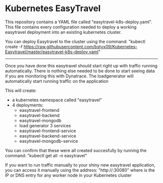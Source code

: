 # Kubernetes EasyTravel

This repository contains a YAML file called "easytravel-k8s-deploy.yaml". This file contains every configuration needed to deploy a working easytravel deployment into an existing kubernetes cluster.

You can deploy Easytravel to the cluster using the command: "kubectl create -f https://raw.githubusercontent.com/bstyx09/Kubernetes-Easytravel/master/easytravel-k8s-deploy.yaml"

-----------------------
Once you have done this easytravel should start right up with traffic running automatically. There is nothing else needed to be done to start seeing data if you are monitoring this with Dynatrace.
The loadgenerator will automatically start running traffic on the application

This will create:
- a kubernetes namespace called "easytravel"
- 4 deployments:
  - easytravel-frontend
  - easytravel-backend
  - easytravel-mongodb
  - load generator
3 services
  - easytravel-frontend-service
  - easytravel-backend-service
  - easytravel-mongodb-service

You can confirm that these were all created succesfully by running the command:
"kubectl get all -n easytravel"

If you want to run traffic manually to your shiny new easytravel application, you can access it manually using the address: "http://<kubernetes-worker-node>:30080" where <kubernetes-worker-node> is the IP or DNS entry for any worker node in your Kubernetes cluster

